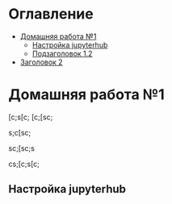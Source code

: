 # Оглавление
- [Домашняя работа №1](#домашняя-работа-1)
  - [Настройка jupyterhub](#настройка-jupyterhub)
  - [Подзаголовок 1.2](#подзаголовок-12)
- [Заголовок 2](#заголовок-2)

# Домашняя работа №1
[c;s[c;
[c;[sc;

s;c[sc;


sc;[sc;s


cs;[c;s[c;
## Настройка jupyterhub 
